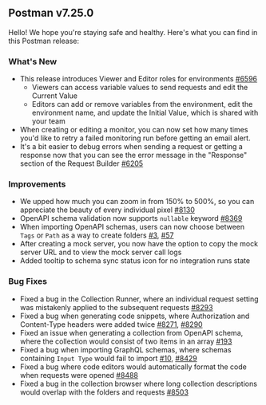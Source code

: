 ## Postman v7.25.0

Hello! We hope you're staying safe and healthy. Here's what you can find in this Postman release:

### What's New

* This release introduces Viewer and Editor roles for environments [#6596](https://github.com/postmanlabs/postman-app-support/issues/6596)
    * Viewers can access variable values to send requests and edit the Current Value
    * Editors can add or remove variables from the environment, edit the environment name, and update  the Initial Value, which is shared with your team
* When creating or editing a monitor, you can now set how many times you'd like to retry a failed monitoring run before getting an email alert.
* It's a bit easier to debug errors when sending a request or getting a response now that you can see the error message in the "Response" section of the Request Builder [#6205](https://github.com/postmanlabs/postman-app-support/issues/6205)

### Improvements

* We upped how much you can zoom in from 150% to 500%, so you can appreciate the beauty of every individual pixel
[#8130](https://github.com/postmanlabs/postman-app-support/issues/8130)
* OpenAPI schema validation now supports `nullable` keyword
[#8369](https://github.com/postmanlabs/postman-app-support/issues/8369)
* When importing OpenAPI schemas, users can now choose between `Tags` or `Path` as a way to create folders
[#3](https://github.com/postmanlabs/openapi-to-postman/issues/3), 
[#57](https://github.com/postmanlabs/openapi-to-postman/issues/57)
* After creating a mock server, you now have the option to copy the mock server URL and to view the mock server call logs
* Added tooltip to schema sync status icon for no integration runs state

### Bug Fixes

* Fixed a bug in the Collection Runner, where an individual request setting was mistakenly applied to the subsequent requests
[#8293](https://github.com/postmanlabs/postman-app-support/issues/8293)
* Fixed a bug when generating code snippets, where  Authorization and Content-Type headers were added twice
[#8271](https://github.com/postmanlabs/postman-app-support/issues/8271), 
[#8290](https://github.com/postmanlabs/postman-app-support/issues/8290)
* Fixed an issue when generating a collection from OpenAPI schema, where the collection would consist of two items in an array
[#193](https://github.com/postmanlabs/openapi-to-postman/issues/193)
* Fixed a bug when importing GraphQL schemas, where schemas containing `Input Type` would fail to import
[#10](https://github.com/postmanlabs/graphql-to-postman/issues/10), 
[#8429](https://github.com/postmanlabs/postman-app-support/issues/8429)
* Fixed a bug where code editors would automatically format the code when requests were opened
[#8488](https://github.com/postmanlabs/postman-app-support/issues/8488)
* Fixed a bug in the collection browser where long collection descriptions would overlap with the folders and requests
[#8503](https://github.com/postmanlabs/postman-app-support/issues/8503)
